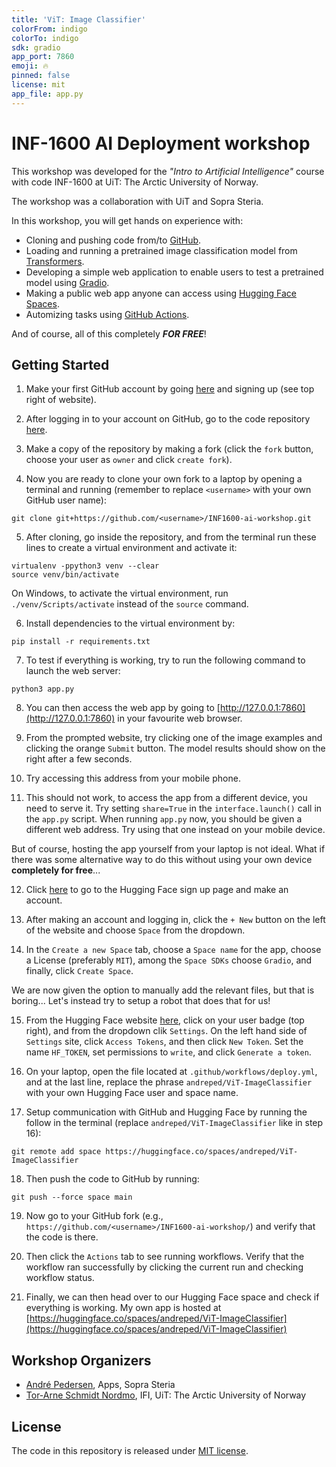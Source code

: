```yaml
---
title: 'ViT: Image Classifier'
colorFrom: indigo
colorTo: indigo
sdk: gradio
app_port: 7860
emoji: 🔥
pinned: false
license: mit
app_file: app.py
---
```



# INF-1600 AI Deployment workshop

This workshop was developed for the _"Intro to Artificial Intelligence"_ course with
code INF-1600 at UiT: The Arctic University of Norway.

The workshop was a collaboration with UiT and Sopra Steria.

In this workshop, you will get hands on experience with:
* Cloning and pushing code from/to [GitHub](https://github.com).
* Loading and running a pretrained image classification model from [Transformers](https://pypi.org/project/transformers/).
* Developing a simple web application to enable users to test a pretrained model using [Gradio](https://pypi.org/project/gradio/).
* Making a public web app anyone can access using [Hugging Face Spaces](https://huggingface.co/spaces).
* Automizing tasks using [GitHub Actions](https://github.com/features/actions).

And of course, all of this completely **_FOR FREE_**!

## Getting Started

1. Make your first GitHub account by going [here](https://github.com/) and signing up (see top right of website).

2. After logging in to your account on GitHub, go to the code repository [here](https://github.com/andreped/INF1600-ai-workshop).

3. Make a copy of the repository by making a fork (click the `fork` button, choose your user as `owner` and click `create fork`).

4. Now you are ready to clone your own fork to a laptop by opening a terminal and running (remember to replace `<username>` with your own GitHub user name):
```
git clone git+https://github.com/<username>/INF1600-ai-workshop.git
```

5. After cloning, go inside the repository, and from the terminal run these lines to create a virtual environment and activate it:
```
virtualenv -ppython3 venv --clear
source venv/bin/activate
```

On Windows, to activate the virtual environment, run `./venv/Scripts/activate` instead of the `source` command.

6. Install dependencies to the virtual environment by:
```
pip install -r requirements.txt
```

7. To test if everything is working, try to run the following command to launch the web server:
```
python3 app.py
```

8. You can then access the web app by going to [http://127.0.0.1:7860](http://127.0.0.1:7860) in your favourite web browser.

9. From the prompted website, try clicking one of the image examples and clicking the orange `Submit` button. The model results should show on the right after a few seconds.

10. Try accessing this address from your mobile phone.

11. This should not work, to access the app from a different device, you need to serve it.
Try setting `share=True` in the `interface.launch()` call in the `app.py` script.
When running `app.py` now, you should be given a different web address. Try using that one instead on your mobile device.

But of course, hosting the app yourself from your laptop is not ideal. What if there was some alternative way to do this without using your own device **completely for free**...

12. Click [here](https://huggingface.co/join) to go to the Hugging Face sign up page and make an account.

13. After making an account and logging in, click the `+ New` button on the left of the website and choose `Space` from the dropdown.

14. In the `Create a new Space` tab, choose a `Space name` for the app, choose a License (preferably `MIT`), among the `Space SDKs` choose `Gradio`, and finally, click `Create Space`.

We are now given the option to manually add the relevant files, but that is boring... Let's instead try to setup a robot that does that for us!

15. From the Hugging Face website [here](https://huggingface.co), click on your user badge (top right), and from the dropdown clik `Settings`.
On the left hand side of `Settings` site, click `Access Tokens`, and then click `New Token`.
Set the name `HF_TOKEN`, set permissions to `write`, and click `Generate a token`.

16. On your laptop, open the file located at `.github/workflows/deploy.yml`, and at the last line, replace the phrase `andreped/ViT-ImageClassifier` with your own
Hugging Face user and space name.

17. Setup communication with GitHub and Hugging Face by running the follow in the terminal (replace `andreped/ViT-ImageClassifier` like in step 16):
```
git remote add space https://huggingface.co/spaces/andreped/ViT-ImageClassifier
```

18. Then push the code to GitHub by running:
```
git push --force space main
```

19. Now go to your GitHub fork (e.g., `https://github.com/<username>/INF1600-ai-workshop/`) and verify that the code is there.

20. Then click the `Actions` tab to see running workflows. Verify that the workflow ran successfully by clicking the current run and checking workflow status.

21. Finally, we can then head over to our Hugging Face space and check if everything is working. My own app is hosted at [https://huggingface.co/spaces/andreped/ViT-ImageClassifier](https://huggingface.co/spaces/andreped/ViT-ImageClassifier)

## Workshop Organizers

* [André Pedersen](https://github.com/andreped), Apps, Sopra Steria
* [Tor-Arne Schmidt Nordmo](https://uit.no/ansatte/person?p_document_id=581687), IFI, UiT: The Arctic University of Norway

## License

The code in this repository is released under [MIT license](https://github.com/andreped/INF1600-ai-workshop).
